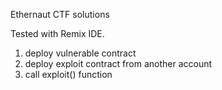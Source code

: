 Ethernaut CTF solutions

Tested with Remix IDE.

1. deploy vulnerable contract
2. deploy exploit contract from another account
3. call exploit() function

